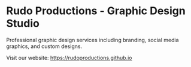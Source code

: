 # Rudo Productions - Graphic Design Studio

Professional graphic design services including branding, social media graphics, and custom designs.


Visit our website: https://rudoproductions.github.io
